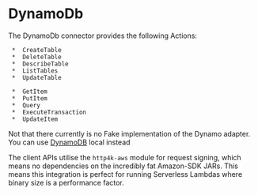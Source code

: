 # DynamoDb

The DynamoDb connector provides the following Actions:

     *  CreateTable
     *  DeleteTable
     *  DescribeTable
     *  ListTables
     *  UpdateTable

     *  GetItem
     *  PutItem
     *  Query
     *  ExecuteTransaction
     *  UpdateItem

Not that there currently is no Fake implementation of the Dynamo adapter. You can use [DynamoDB](https://docs.aws.amazon.com/amazondynamodb/latest/developerguide/DynamoDBLocal.DownloadingAndRunning.html) local instead


The client APIs utilise the `http4k-aws` module for request signing, which means no dependencies on the incredibly fat
Amazon-SDK JARs. This means this integration is perfect for running Serverless Lambdas where binary size is a
performance factor.
